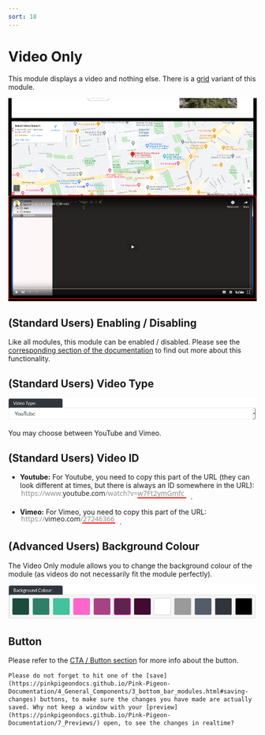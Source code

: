 ```yaml
---
sort: 18
---
```


# Video Only

This module displays a video and nothing else. There is a [grid](https://pinkpigeondocs.github.io/Pink-Pigeon-Documentation/4_General_Components/7_grids.html) variant of this module.

![Image of the video only module online](https://raw.githubusercontent.com/pinkpigeondocs/Pink-Pigeon-Documentation/master/docs/6_Modules/images/18_video_only_online.png)

## (Standard Users) Enabling / Disabling

Like all modules, this module can be enabled / disabled. Please see the [corresponding section of the documentation][endis] to find out more about this functionality.

[endis]: https://pinkpigeondocs.github.io/Pink-Pigeon-Documentation/4_General_Components/4_enabling_disabling_modules.html

## (Standard Users) Video Type

![Image of the text and video module - video type option](https://raw.githubusercontent.com/pinkpigeondocs/Pink-Pigeon-Documentation/master/docs/6_Modules/images/18_video_only_video_type.png)

You may choose between YouTube and Vimeo.

## (Standard Users) Video ID

- **Youtube:** For Youtube, you need to copy this part of the URL (they can look different at times, but there is always an ID somewhere in the URL): ![Image of the youtube url example](https://raw.githubusercontent.com/pinkpigeondocs/Pink-Pigeon-Documentation/master/docs/6_Modules/images/16_text_and_video_youtube_url.png).

- **Vimeo:** For Vimeo, you need to copy this part of the URL: ![Image of the vimeo url example](https://raw.githubusercontent.com/pinkpigeondocs/Pink-Pigeon-Documentation/master/docs/6_Modules/images/16_text_and_video_vimeo_url.png).

## (Advanced Users) Background Colour

The Video Only module allows you to change the background colour of the module (as videos do not necessarily fit the module perfectly).

![Image of the video only module background colour option](https://raw.githubusercontent.com/pinkpigeondocs/Pink-Pigeon-Documentation/master/docs/6_Modules/images/18_video_only_background_colour.png)

## Button

Please refer to the [CTA / Button section](https://pinkpigeondocs.github.io/Pink-Pigeon-Documentation/4_General_Components/5_CTA_button.html) for more info about the button.

```tip
Please do not forget to hit one of the [save](https://pinkpigeondocs.github.io/Pink-Pigeon-Documentation/4_General_Components/3_bottom_bar_modules.html#saving-changes) buttons, to make sure the changes you have made are actually saved. Why not keep a window with your [preview](https://pinkpigeondocs.github.io/Pink-Pigeon-Documentation/7_Previews/) open, to see the changes in realtime?
```